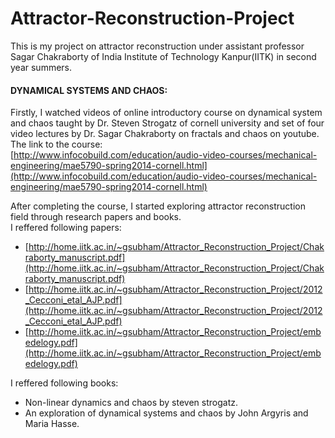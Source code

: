 # Attractor-Reconstruction-Project

This is my project on attractor reconstruction under assistant professor Sagar Chakraborty of India Institute of Technology Kanpur(IITK) in second year summers.

#### DYNAMICAL SYSTEMS AND CHAOS:
Firstly, I watched videos of online introductory course on dynamical system and chaos taught by Dr. Steven Strogatz of cornell university and set of four video lectures by Dr. Sagar Chakraborty on fractals and chaos on youtube.<br />
The link to the course:<br />
[http://www.infocobuild.com/education/audio-video-courses/mechanical-engineering/mae5790-spring2014-cornell.html](http://www.infocobuild.com/education/audio-video-courses/mechanical-engineering/mae5790-spring2014-cornell.html)<br />

After completing the course, I started exploring attractor reconstruction field through research papers and books.<br />
I reffered following papers:<br />
- [http://home.iitk.ac.in/~gsubham/Attractor_Reconstruction_Project/Chakraborty_manuscript.pdf](http://home.iitk.ac.in/~gsubham/Attractor_Reconstruction_Project/Chakraborty_manuscript.pdf)
- [http://home.iitk.ac.in/~gsubham/Attractor_Reconstruction_Project/2012_Cecconi_etal_AJP.pdf](http://home.iitk.ac.in/~gsubham/Attractor_Reconstruction_Project/2012_Cecconi_etal_AJP.pdf)
- [http://home.iitk.ac.in/~gsubham/Attractor_Reconstruction_Project/embedelogy.pdf](http://home.iitk.ac.in/~gsubham/Attractor_Reconstruction_Project/embedelogy.pdf)

I reffered following books:<br />
- Non-linear dynamics and chaos by steven strogatz.<br />
- An exploration of dynamical systems and chaos by John Argyris and Maria Hasse.



